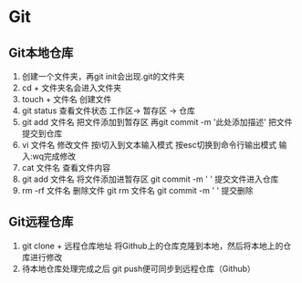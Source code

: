 # Git

## Git本地仓库
1. 创建一个文件夹，再git init会出现.git的文件夹
2. cd + 文件夹名会进入文件夹
3. touch + 文件名 创建文件
4. git status 查看文件状态        工作区-> 暂存区 -> 仓库
5. git add 文件名 把文件添加到暂存区
   再git commit -m '此处添加描述'  把文件提交到仓库
6. vi 文件名  修改文件
   按i切入到文本输入模式
   按esc切换到命令行输出模式  输入:wq完成修改
7. cat 文件名 查看文件内容
8. git add 文件名 将文件添加进暂存区 git commit -m '  ' 提交文件进入仓库
9. rm -rf 文件名   删除文件
   git rm 文件名
   git commit -m ' ' 提交删除

## Git远程仓库
1. git clone + 远程仓库地址  将Github上的仓库克隆到本地，然后将本地上的仓库进行修改
2. 待本地仓库处理完成之后 git push便可同步到远程仓库（Github）

